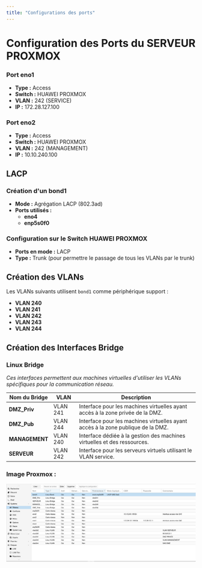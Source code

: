 ```yaml
---
title: "Configurations des ports"
---
```


# Configuration des Ports du SERVEUR PROXMOX


### Port eno1
- **Type :** Access
- **Switch :** HUAWEI PROXMOX
- **VLAN :** 242 (SERVICE)
- **IP :** 172.28.127.100

### Port eno2
- **Type :** Access
- **Switch :** HUAWEI PROXMOX
- **VLAN :** 242 (MANAGEMENT)
- **IP :** 10.10.240.100

## LACP

### Création d'un bond1
- **Mode :** Agrégation LACP (802.3ad)
- **Ports utilisés :**
  - **eno4**
  - **enp5s0f0**

### Configuration sur le Switch HUAWEI PROXMOX
- **Ports en mode :** LACP
- **Type :** Trunk (pour permettre le passage de tous les VLANs par le trunk)

## Création des VLANs

Les VLANs suivants utilisent `bond1` comme périphérique support :

- **VLAN 240**
- **VLAN 241**
- **VLAN 242**
- **VLAN 243**
- **VLAN 244**

## Création des Interfaces Bridge

### Linux Bridge
*Ces interfaces permettent aux machines virtuelles d'utiliser les VLANs spécifiques pour la communication réseau.*

| **Nom du Bridge** | **VLAN**    | **Description**                                                 |
|-------------------|-------------|-----------------------------------------------------------------|
| **DMZ_Priv**       | VLAN 241    | Interface pour les machines virtuelles ayant accès à la zone privée de la DMZ. |
| **DMZ_Pub**        | VLAN 244    | Interface pour les machines virtuelles ayant accès à la zone publique de la DMZ. |
| **MANAGEMENT**     | VLAN 240    | Interface dédiée à la gestion des machines virtuelles et des ressources. |
| **SERVEUR**        | VLAN 242    | Interface pour les serveurs virtuels utilisant le VLAN service. |

### Image Proxmox :
![Configuration des ports](../../images/conf_ports.png)

